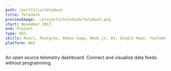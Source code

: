 ```yaml
---
path: /portfolio/teledash
title: Teledash
previewImage: ./projects/teledash/teledash.png
start: November 2017,
end: Present
type: OSS,
skills: React, Postgres, Redux Saga, Node.js, D3, Google Maps, YouTube API
platform: Web
---
```


An open source telemetry dashboard. Connect and visualize data feeds without programming.
